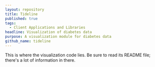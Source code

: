 ```yaml
---
layout: repository
title: Tideline
published: true
tags:
  - Client Applications and Libraries
headline: Visualization of diabetes data
purpose: A visualization module for diabetes data
github_name: tideline
---
```

This is where the visualization code lies. Be sure to read its README file; there's a lot of information in there.

